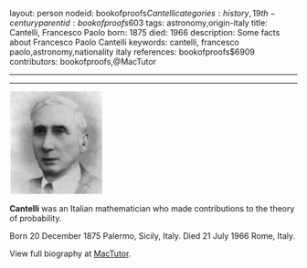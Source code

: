 layout: person
nodeid: bookofproofs$Cantelli
categories: history,19th-century
parentid: bookofproofs$603
tags: astronomy,origin-italy
title: Cantelli, Francesco Paolo
born: 1875
died: 1966
description: Some facts about Francesco Paolo Cantelli
keywords: cantelli, francesco paolo,astronomy,nationality italy
references: bookofproofs$6909
contributors: bookofproofs,@MacTutor

---


---

![Cantelli.jpg](https://github.com/bookofproofs/bookofproofs.github.io/blob/main/_sources/_assets/images/portraits/Cantelli.jpg?raw=true)

**Cantelli** was an Italian mathematician who made contributions to the theory of probability.

Born 20 December 1875 Palermo, Sicily, Italy. Died 21 July 1966 Rome, Italy.


View full biography at [MacTutor](https://mathshistory.st-andrews.ac.uk/Biographies/Cantelli/).